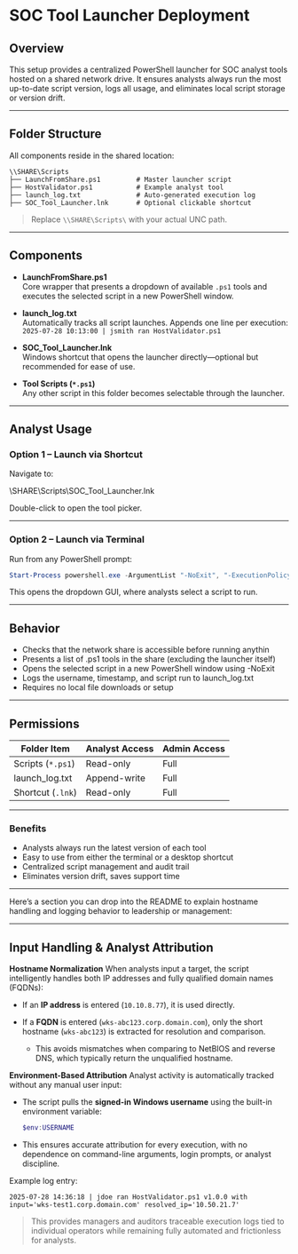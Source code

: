 # SOC Tool Launcher Deployment

## Overview

This setup provides a centralized PowerShell launcher for SOC analyst tools hosted on a shared network drive. It ensures analysts always run the most up-to-date script version, logs all usage, and eliminates local script storage or version drift.

---

## Folder Structure

All components reside in the shared location:

```
\\SHARE\Scripts
├── LaunchFromShare.ps1         # Master launcher script
├── HostValidator.ps1           # Example analyst tool
├── launch_log.txt              # Auto-generated execution log
├── SOC_Tool_Launcher.lnk       # Optional clickable shortcut
```

> Replace `\\SHARE\Scripts\` with your actual UNC path.

---

## Components

- **LaunchFromShare.ps1**  
  Core wrapper that presents a dropdown of available `.ps1` tools and executes the selected script in a new PowerShell window.

- **launch_log.txt**  
  Automatically tracks all script launches. Appends one line per execution:  
  `2025-07-28 10:13:00 | jsmith ran HostValidator.ps1`

- **SOC_Tool_Launcher.lnk**  
  Windows shortcut that opens the launcher directly—optional but recommended for ease of use.

- **Tool Scripts (`*.ps1`)**  
  Any other script in this folder becomes selectable through the launcher.

---

## Analyst Usage

### Option 1 – Launch via Shortcut  
Navigate to:

\SHARE\Scripts\SOC_Tool_Launcher.lnk

Double-click to open the tool picker.

---

### Option 2 – Launch via Terminal  
Run from any PowerShell prompt:

```powershell
Start-Process powershell.exe -ArgumentList "-NoExit", "-ExecutionPolicy Bypass", "-File '\\SHARE\Scripts\LaunchFromShare.ps1'"
```

This opens the dropdown GUI, where analysts select a script to run.

---

## Behavior
- Checks that the network share is accessible before running anythin
- Presents a list of .ps1 tools in the share (excluding the launcher itself)
- Opens the selected script in a new PowerShell window using -NoExit
- Logs the username, timestamp, and script run to launch_log.txt
- Requires no local file downloads or setup

---

## Permissions

| Folder Item       | Analyst Access | Admin Access |
|-------------------|----------------|--------------|
| Scripts (`*.ps1`) | Read-only      | Full         |
| launch_log.txt    | Append-write   | Full         |
| Shortcut (`.lnk`) | Read-only      | Full         |

---

### Benefits
- Analysts always run the latest version of each tool
- Easy to use from either the terminal or a desktop shortcut
- Centralized script management and audit trail
- Eliminates version drift, saves support time

---

Here’s a section you can drop into the README to explain hostname handling and logging behavior to leadership or management:

---

## Input Handling & Analyst Attribution

**Hostname Normalization**
When analysts input a target, the script intelligently handles both IP addresses and fully qualified domain names (FQDNs):

* If an **IP address** is entered (`10.10.8.77`), it is used directly.
* If a **FQDN** is entered (`wks-abc123.corp.domain.com`), only the short hostname (`wks-abc123`) is extracted for resolution and comparison.

  * This avoids mismatches when comparing to NetBIOS and reverse DNS, which typically return the unqualified hostname.

**Environment-Based Attribution**
Analyst activity is automatically tracked without any manual user input:

- The script pulls the **signed-in Windows username** using the built-in environment variable:

  ```powershell
  $env:USERNAME
  ```
- This ensures accurate attribution for every execution, with no dependence on command-line arguments, login prompts, or analyst discipline.

Example log entry:

```
2025-07-28 14:36:18 | jdoe ran HostValidator.ps1 v1.0.0 with input='wks-test1.corp.domain.com' resolved_ip='10.50.21.7'
```

> This provides managers and auditors traceable execution logs tied to individual operators while remaining fully automated and frictionless for analysts.

